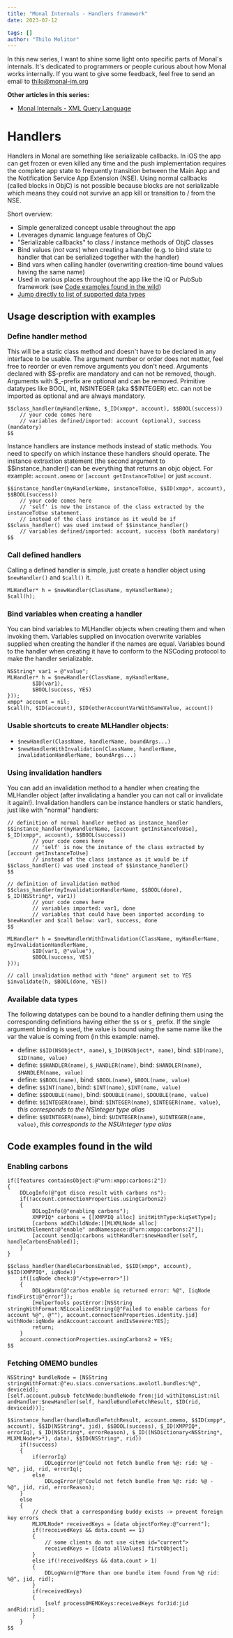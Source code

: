 ```yaml
---
title: "Monal Internals - Handlers framework"
date: 2023-07-12

tags: []
author: "Thilo Molitor"
---
```


In this new series, I want to shine some light onto specific parts of Monal's internals. It's dedicated to programmers or people curious about how Monal works internally.
If you want to give some feedback, feel free to send an email to [thilo@monal-im.org](mailto:thilo@monal-im.org)

**Other articles in this series:**
- [Monal Internals - XML Query Language](00014-monal-internals-xml-query-language)

# Handlers
Handlers in Monal are something like serializable callbacks. 
In iOS the app can get frozen or even killed any time and the push implementation requires the complete app state to frequently
transition between the Main App and the Notification Service App Extension (NSE). Using normal callbacks (called blocks in ObjC)
is not possible because blocks are not serializable which means they could not survive an app kill or transition to / from the NSE.

Short overview:
- Simple generalized concept usable throughout the app
- Leverages dynamic language features of ObjC
- "Serializable callbacks" to class / instance methods of ObjC classes
- Bind values (_not vars_) when creating a handler (e.g. to bind state to handler that can be serialized together with the handler)
- Bind vars when calling handler (overwriting creation-time bound values having the same name)
- Used in various places throughout the app like the IQ or PubSub framework (see [Code examples found in the wild](#code-examples-found-in-the-wild))
- [Jump directly to list of supported data types](#available-data-types)

## Usage description with examples

### Define handler method
This will be a static class method and doesn't have to be declared in any
interface to be usable. The argument number or order does not matter,
feel free to reorder or even remove arguments you don't need.
Arguments declared with $$-prefix are mandatory and can not be removed, though.
Arguments with $_-prefix are optional and can be removed.
Primitive datatypes like BOOL, int, NSINTEGER (aka $$INTEGER) etc. can not be
imported as optional and are always mandatory.

```objc
$$class_handler(myHandlerName, $_ID(xmpp*, account), $$BOOL(success))
    // your code comes here
    // variables defined/imported: account (optional), success (mandatory)
$$
```

Instance handlers are instance methods instead of static methods.
You need to specify on which instance these handlers should operate.
The instance extraxtion statement (the second argument to $$instance_handler() can be everything that
returns an objc object. For example: `account.omemo` or `[account getInstanceToUse]` or just `account`.

```objc
$$instance_handler(myHandlerName, instanceToUse, $$ID(xmpp*, account), $$BOOL(success))
    // your code comes here
    // 'self' is now the instance of the class extracted by the instanceToUse statement.
    // instead of the class instance as it would be if $$class_handler() was used instead of $$instance_handler()
    // variables defined/imported: account, success (both mandatory)
$$
```

### Call defined handlers
Calling a defined handler is simple, just create a handler object using `$newHandler()` and `$call()` it.
```objc
MLHandler* h = $newHandler(ClassName, myHandlerName);
$call(h);
```

### Bind variables when creating a handler
You can bind variables to MLHandler objects when creating them and when
invoking them. Variables supplied on invocation overwrite variables
supplied when creating the handler if the names are equal.
Variables bound to the handler when creating it have to conform to the
NSCoding protocol to make the handler serializable.

```objc
NSString* var1 = @"value";
MLHandler* h = $newHandler(ClassName, myHandlerName,
        $ID(var1),
        $BOOL(success, YES)
}));
xmpp* account = nil;
$call(h, $ID(account), $ID(otherAccountVarWithSameValue, account))
```

### Usable shortcuts to create MLHandler objects:
  - `$newHandler(ClassName, handlerName, boundArgs...)`
  - `$newHandlerWithInvalidation(ClassName, handlerName, invalidationHandlerName, boundArgs...)`

### Using invalidation handlers
You can add an invalidation method to a handler when creating the
MLHandler object (after invalidating a handler you can not call or
invalidate it again!). Invalidation handlers can be instance handlers or static handlers,
just like with "normal" handlers:

```objc
// definition of normal handler method as instance_handler
$$instance_handler(myHandlerName, [account getInstanceToUse], $_ID(xmpp*, account), $$BOOL(success))
        // your code comes here
        // 'self' is now the instance of the class extracted by [account getInstanceToUse]
        // instead of the class instance as it would be if $$class_handler() was used instead of $$instance_handler()
$$

// definition of invalidation method
$$class_handler(myInvalidationHandlerName, $$BOOL(done), $_ID(NSString*, var1))
        // your code comes here
        // variables imported: var1, done
        // variables that could have been imported according to $newHandler and $call below: var1, success, done
$$

MLHandler* h = $newHandlerWithInvalidation(ClassName, myHandlerName, myInvalidationHandlerName,
        $ID(var1, @"value"),
        $BOOL(success, YES)
}));

// call invalidation method with "done" argument set to YES
$invalidate(h, $BOOL(done, YES))
```

### Available data types
The following datatypes can be bound to a handler defining them using the corresponding definitions having either the `$$` or `$_` prefix.
If the single argument binding is used, the value is bound using the same name like the var the value is coming from (in this example: name).
* define: `$$ID(NSObject*, name)`, `$_ID(NSObject*, name)`, bind: `$ID(name)`, `$ID(name, value)`
* define: `$$HANDLER(name)`, `$_HANDLER(name)`, bind: `$HANDLER(name)`, `$HANDLER(name, value)`
* define: `$$BOOL(name)`, bind: `$BOOL(name)`, `$BOOL(name, value)`
* define: `$$INT(name)`, bind: `$INT(name)`, `$INT(name, value)`
* define: `$$DOUBLE(name)`, bind: `$DOUBLE(name)`, `$DOUBLE(name, value)`
* define: `$$INTEGER(name)`, bind: `$INTEGER(name)`, `$INTEGER(name, value)`, _this corresponds to the NSInteger type alias_
* define: `$$UINTEGER(name)`, bind: `$UINTEGER(name)`, `$UINTEGER(name, value)`, _this corresponds to the NSUInteger type alias_

## Code examples found in the wild

### Enabling carbons
```objc
if([features containsObject:@"urn:xmpp:carbons:2"])
{
    DDLogInfo(@"got disco result with carbons ns");
    if(!account.connectionProperties.usingCarbons2)
    {
        DDLogInfo(@"enabling carbons");
        XMPPIQ* carbons = [[XMPPIQ alloc] initWithType:kiqSetType];
        [carbons addChildNode:[[MLXMLNode alloc] initWithElement:@"enable" andNamespace:@"urn:xmpp:carbons:2"]];
        [account sendIq:carbons withHandler:$newHandler(self, handleCarbonsEnabled)];
    }
}
```

```objc
$$class_handler(handleCarbonsEnabled, $$ID(xmpp*, account), $$ID(XMPPIQ*, iqNode))
    if([iqNode check:@"/<type=error>"])
    {
        DDLogWarn(@"carbon enable iq returned error: %@", [iqNode findFirst:@"error"]);
        [HelperTools postError:[NSString stringWithFormat:NSLocalizedString(@"Failed to enable carbons for account %@", @""), account.connectionProperties.identity.jid] withNode:iqNode andAccount:account andIsSevere:YES];
        return;
    }
    account.connectionProperties.usingCarbons2 = YES;
$$
```

### Fetching OMEMO bundles
```objc
NSString* bundleNode = [NSString stringWithFormat:@"eu.siacs.conversations.axolotl.bundles:%@", deviceid];
[self.account.pubsub fetchNode:bundleNode from:jid withItemsList:nil andHandler:$newHandler(self, handleBundleFetchResult, $ID(rid, deviceid))];
```

```objc
$$instance_handler(handleBundleFetchResult, account.omemo, $$ID(xmpp*, account), $$ID(NSString*, jid), $$BOOL(success), $_ID(XMPPIQ*, errorIq), $_ID(NSString*, errorReason), $_ID((NSDictionary<NSString*, MLXMLNode*>*), data), $$ID(NSString*, rid))
    if(!success)
    {
        if(errorIq)
            DDLogError(@"Could not fetch bundle from %@: rid: %@ - %@", jid, rid, errorIq);
        else
            DDLogError(@"Could not fetch bundle from %@: rid: %@ - %@", jid, rid, errorReason);
    }
    else
    {
        // check that a corresponding buddy exists -> prevent foreign key errors
        MLXMLNode* receivedKeys = [data objectForKey:@"current"];
        if(!receivedKeys && data.count == 1)
        {
            // some clients do not use <item id="current">
            receivedKeys = [[data allValues] firstObject];
        }
        else if(!receivedKeys && data.count > 1)
        {
            DDLogWarn(@"More than one bundle item found from %@ rid: %@", jid, rid);
        }
        if(receivedKeys)
        {
            [self processOMEMOKeys:receivedKeys forJid:jid andRid:rid];
        }
    }
$$
```
